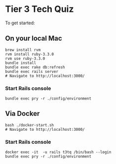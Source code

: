 # Tier 3 Tech Quiz

To get started:

## On your local Mac

```
brew install rvm
rvm install ruby-3.3.0
rvm use ruby-3.3.0
bundle install
bundle exec rake db:refresh
bundle exec rails server
# Navigate to http://localhost:3000/
```

### Start Rails console
```
bundle exec pry -r ./config/environment
```

## Via Docker
```
bash ./docker-start.sh
# Navigate to http://localhost:3000/
```

### Start Rails console
```
docker exec -it  -u rails t3tq /bin/bash --login
bundle exec pry -r ./config/environment
```

